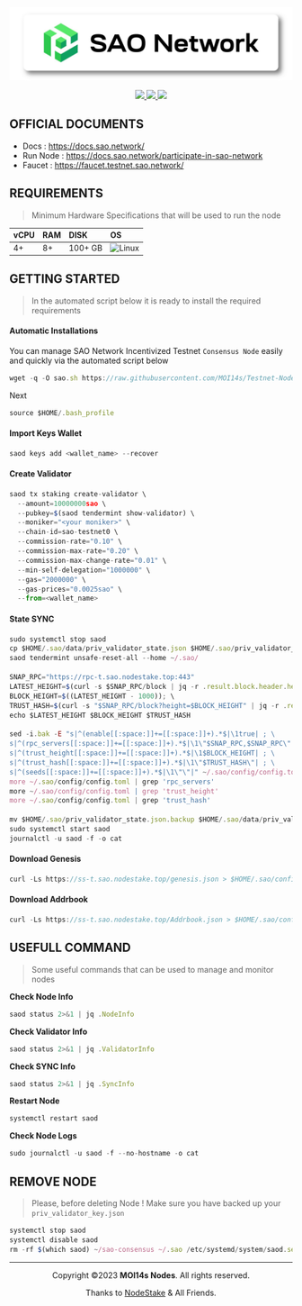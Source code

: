 <p align="center">
<img sizes="(max-width: 600px) 480px, 800px" src="https://raw.githubusercontent.com/MOI14s/Testnet-Node/main/SAO%20Network/SAO.png"></p>
  
<div id="badges">
  <p align="center">
   <a href="https://www.sao.network/">
  <img src="https://img.shields.io/badge/Website-4285F4?style=for-the-badge&logo=GoogleChrome&logoColor=white&style=flat"/>
  <a href="https://twitter.com/SAONetwork">
    <img src="https://img.shields.io/badge/Twitter-1DA1F2?style=for-the-badge&logo=twitter&logoColor=white&style=flat"/>
  </a>
  <a href="https://discord.gg/e4rxmgK7">
    <img src="https://img.shields.io/badge/Discord-%235865F2.svg?style=for-the-badge&logo=discord&logoColor=white&style=flat"/>
  </a>
  </p>
</div>

## OFFICIAL DOCUMENTS
- Docs : https://docs.sao.network/
- Run Node : https://docs.sao.network/participate-in-sao-network
- Faucet : https://faucet.testnet.sao.network/
     
## REQUIREMENTS
> Minimum Hardware Specifications that will be used to run the node
    
| vCPU | RAM | DISK | OS |
| :--  | :-- | :--- | :- |
| 4+ | 8+ | 100+ GB | ![Linux](https://img.shields.io/badge/Linux-FCC624?style=for-the-badge&logo=linux&logoColor=black)|

## GETTING STARTED
> In the automated script below it is ready to install the required requirements
#### Automatic Installations
You can manage SAO Network Incentivized Testnet `Consensus Node` easily and quickly via the automated script below
```javascript
wget -q -O sao.sh https://raw.githubusercontent.com/MOI14s/Testnet-Node/main/SAO%20Network/sao.sh && chmod +x sao.sh && sudo /bin/bash sao.sh
```
Next
```javascript
source $HOME/.bash_profile
```
#### Import Keys Wallet
```javascript
saod keys add <wallet_name> --recover
```

#### Create Validator
```javascript
saod tx staking create-validator \
  --amount=10000000sao \
  --pubkey=$(saod tendermint show-validator) \
  --moniker="<your moniker>" \
  --chain-id=sao-testnet0 \
  --commission-rate="0.10" \
  --commission-max-rate="0.20" \
  --commission-max-change-rate="0.01" \
  --min-self-delegation="1000000" \
  --gas="2000000" \
  --gas-prices="0.0025sao" \
  --from=<wallet_name>
  ```

#### State SYNC
```javascript
sudo systemctl stop saod
cp $HOME/.sao/data/priv_validator_state.json $HOME/.sao/priv_validator_state.json.backup
saod tendermint unsafe-reset-all --home ~/.sao/

SNAP_RPC="https://rpc-t.sao.nodestake.top:443"
LATEST_HEIGHT=$(curl -s $SNAP_RPC/block | jq -r .result.block.header.height); \
BLOCK_HEIGHT=$((LATEST_HEIGHT - 1000)); \
TRUST_HASH=$(curl -s "$SNAP_RPC/block?height=$BLOCK_HEIGHT" | jq -r .result.block_id.hash)
echo $LATEST_HEIGHT $BLOCK_HEIGHT $TRUST_HASH

sed -i.bak -E "s|^(enable[[:space:]]+=[[:space:]]+).*$|\1true| ; \
s|^(rpc_servers[[:space:]]+=[[:space:]]+).*$|\1\"$SNAP_RPC,$SNAP_RPC\"| ; \
s|^(trust_height[[:space:]]+=[[:space:]]+).*$|\1$BLOCK_HEIGHT| ; \
s|^(trust_hash[[:space:]]+=[[:space:]]+).*$|\1\"$TRUST_HASH\"| ; \
s|^(seeds[[:space:]]+=[[:space:]]+).*$|\1\"\"|" ~/.sao/config/config.toml
more ~/.sao/config/config.toml | grep 'rpc_servers'
more ~/.sao/config/config.toml | grep 'trust_height'
more ~/.sao/config/config.toml | grep 'trust_hash'

mv $HOME/.sao/priv_validator_state.json.backup $HOME/.sao/data/priv_validator_state.json
sudo systemctl start saod
journalctl -u saod -f -o cat
```

#### Download Genesis
```javascript
curl -Ls https://ss-t.sao.nodestake.top/genesis.json > $HOME/.sao/config/genesis.json
````

#### Download Addrbook
```javascript
curl -Ls https://ss-t.sao.nodestake.top/Addrbook.json > $HOME/.sao/config/Addrbook.json
```

## USEFULL COMMAND
> Some useful commands that can be used to manage and monitor nodes

**Check Node Info**
```javascript
saod status 2>&1 | jq .NodeInfo
```
**Check Validator Info**
```javascript
saod status 2>&1 | jq .ValidatorInfo
```
**Check SYNC Info**
```javascript
saod status 2>&1 | jq .SyncInfo
```
**Restart Node**
```javascript
systemctl restart saod
```
**Check Node Logs**
```javascript
sudo journalctl -u saod -f --no-hostname -o cat
```

## REMOVE NODE
> Please, before deleting Node ! Make sure you have backed up your `priv_validator_key.json`

```javascript
systemctl stop saod
systemctl disable saod
rm -rf $(which saod) ~/sao-consensus ~/.sao /etc/systemd/system/saod.service
```

<hr/>
<p align="center"> Copyright ©2023 <b>MOI14s Nodes</b>. All rights reserved.
<p align="center">Thanks to <a href="https://nodestake.top/">NodeStake</a> & All Friends.</p>
